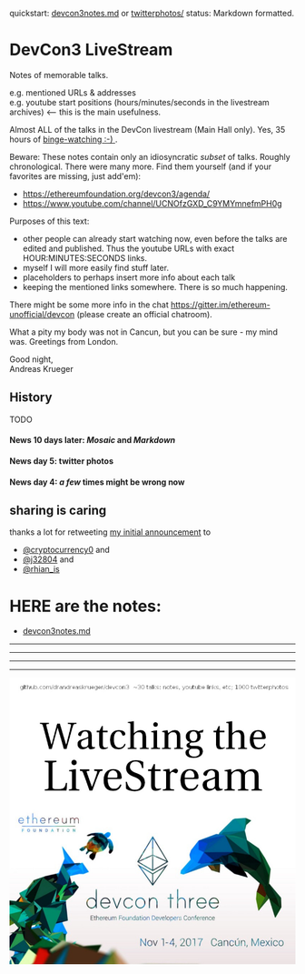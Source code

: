 
quickstart: [devcon3notes.md](devcon3notes.md)  or  [twitterphotos/](twitterphotos/)  status: Markdown formatted.

# DevCon3 LiveStream

Notes of memorable talks.  

e.g. mentioned URLs & addresses  
e.g. youtube start positions (hours/minutes/seconds in the livestream archives) <-- this is the main usefulness.

Almost ALL of the talks in the DevCon livestream (Main Hall only). Yes, 35 hours of [binge-watching :-) ](https://twitter.com/j32804/status/926900616592490497) .

Beware: These notes contain only an idiosyncratic *subset* of talks. Roughly chronological. There were many more. Find them yourself (and if your favorites are missing, just add'em):
 
* https://ethereumfoundation.org/devcon3/agenda/
* https://www.youtube.com/channel/UCNOfzGXD_C9YMYmnefmPH0g

Purposes of this text:

* other people can already start watching now, even before the talks are edited and published. Thus the youtube URLs with exact HOUR:MINUTES:SECONDS links.  
* myself I will more easily find stuff later. 
* placeholders to perhaps insert more info about each talk  
* keeping the mentioned links somewhere. There is so much happening.  
  

There might be some more info in the chat https://gitter.im/ethereum-unofficial/devcon (please create an official chatroom).

What a pity my body was not in Cancun, but you can be sure - my mind was. Greetings from London.

Good night,  
Andreas Krueger

## History
TODO

#### News 10 days later: *Mosaic* and *Markdown*
#### News day 5: **twitter photos**
#### News day 4: *a few* times might be wrong now


## sharing is caring
thanks a lot for retweeting [my initial announcement](https://twitter.com/drandreaskruger/status/926614818886422528) to
* [@cryptocurrency0](https://twitter.com/cryptocurrency0/status/926838062696374272) and
* [@j32804](https://twitter.com/j32804/status/926900616592490497) and
* [@rhian_is](https://twitter.com/rhian_is)


# HERE are the notes:

* [devcon3notes.md](devcon3notes.md)

---

---

---

---


![pretty-image](https://raw.githubusercontent.com/drandreaskrueger/devcon3/master/devcon-watching-the-live-stream.jpg)

